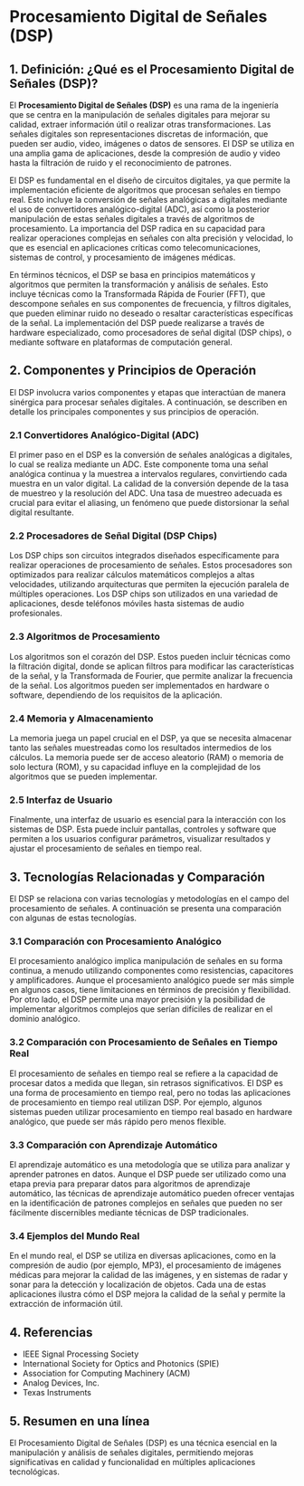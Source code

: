 # Procesamiento Digital de Señales (DSP)

## 1. Definición: ¿Qué es el **Procesamiento Digital de Señales (DSP)**?
El **Procesamiento Digital de Señales (DSP)** es una rama de la ingeniería que se centra en la manipulación de señales digitales para mejorar su calidad, extraer información útil o realizar otras transformaciones. Las señales digitales son representaciones discretas de información, que pueden ser audio, video, imágenes o datos de sensores. El DSP se utiliza en una amplia gama de aplicaciones, desde la compresión de audio y video hasta la filtración de ruido y el reconocimiento de patrones.

El DSP es fundamental en el diseño de circuitos digitales, ya que permite la implementación eficiente de algoritmos que procesan señales en tiempo real. Esto incluye la conversión de señales analógicas a digitales mediante el uso de convertidores analógico-digital (ADC), así como la posterior manipulación de estas señales digitales a través de algoritmos de procesamiento. La importancia del DSP radica en su capacidad para realizar operaciones complejas en señales con alta precisión y velocidad, lo que es esencial en aplicaciones críticas como telecomunicaciones, sistemas de control, y procesamiento de imágenes médicas.

En términos técnicos, el DSP se basa en principios matemáticos y algoritmos que permiten la transformación y análisis de señales. Esto incluye técnicas como la Transformada Rápida de Fourier (FFT), que descompone señales en sus componentes de frecuencia, y filtros digitales, que pueden eliminar ruido no deseado o resaltar características específicas de la señal. La implementación del DSP puede realizarse a través de hardware especializado, como procesadores de señal digital (DSP chips), o mediante software en plataformas de computación general.

## 2. Componentes y Principios de Operación
El DSP involucra varios componentes y etapas que interactúan de manera sinérgica para procesar señales digitales. A continuación, se describen en detalle los principales componentes y sus principios de operación.

### 2.1 Convertidores Analógico-Digital (ADC)
El primer paso en el DSP es la conversión de señales analógicas a digitales, lo cual se realiza mediante un ADC. Este componente toma una señal analógica continua y la muestrea a intervalos regulares, convirtiendo cada muestra en un valor digital. La calidad de la conversión depende de la tasa de muestreo y la resolución del ADC. Una tasa de muestreo adecuada es crucial para evitar el aliasing, un fenómeno que puede distorsionar la señal digital resultante.

### 2.2 Procesadores de Señal Digital (DSP Chips)
Los DSP chips son circuitos integrados diseñados específicamente para realizar operaciones de procesamiento de señales. Estos procesadores son optimizados para realizar cálculos matemáticos complejos a altas velocidades, utilizando arquitecturas que permiten la ejecución paralela de múltiples operaciones. Los DSP chips son utilizados en una variedad de aplicaciones, desde teléfonos móviles hasta sistemas de audio profesionales.

### 2.3 Algoritmos de Procesamiento
Los algoritmos son el corazón del DSP. Estos pueden incluir técnicas como la filtración digital, donde se aplican filtros para modificar las características de la señal, y la Transformada de Fourier, que permite analizar la frecuencia de la señal. Los algoritmos pueden ser implementados en hardware o software, dependiendo de los requisitos de la aplicación.

### 2.4 Memoria y Almacenamiento
La memoria juega un papel crucial en el DSP, ya que se necesita almacenar tanto las señales muestreadas como los resultados intermedios de los cálculos. La memoria puede ser de acceso aleatorio (RAM) o memoria de solo lectura (ROM), y su capacidad influye en la complejidad de los algoritmos que se pueden implementar.

### 2.5 Interfaz de Usuario
Finalmente, una interfaz de usuario es esencial para la interacción con los sistemas de DSP. Esta puede incluir pantallas, controles y software que permiten a los usuarios configurar parámetros, visualizar resultados y ajustar el procesamiento de señales en tiempo real.

## 3. Tecnologías Relacionadas y Comparación
El DSP se relaciona con varias tecnologías y metodologías en el campo del procesamiento de señales. A continuación se presenta una comparación con algunas de estas tecnologías.

### 3.1 Comparación con Procesamiento Analógico
El procesamiento analógico implica manipulación de señales en su forma continua, a menudo utilizando componentes como resistencias, capacitores y amplificadores. Aunque el procesamiento analógico puede ser más simple en algunos casos, tiene limitaciones en términos de precisión y flexibilidad. Por otro lado, el DSP permite una mayor precisión y la posibilidad de implementar algoritmos complejos que serían difíciles de realizar en el dominio analógico.

### 3.2 Comparación con Procesamiento de Señales en Tiempo Real
El procesamiento de señales en tiempo real se refiere a la capacidad de procesar datos a medida que llegan, sin retrasos significativos. El DSP es una forma de procesamiento en tiempo real, pero no todas las aplicaciones de procesamiento en tiempo real utilizan DSP. Por ejemplo, algunos sistemas pueden utilizar procesamiento en tiempo real basado en hardware analógico, que puede ser más rápido pero menos flexible.

### 3.3 Comparación con Aprendizaje Automático
El aprendizaje automático es una metodología que se utiliza para analizar y aprender patrones en datos. Aunque el DSP puede ser utilizado como una etapa previa para preparar datos para algoritmos de aprendizaje automático, las técnicas de aprendizaje automático pueden ofrecer ventajas en la identificación de patrones complejos en señales que pueden no ser fácilmente discernibles mediante técnicas de DSP tradicionales.

### 3.4 Ejemplos del Mundo Real
En el mundo real, el DSP se utiliza en diversas aplicaciones, como en la compresión de audio (por ejemplo, MP3), el procesamiento de imágenes médicas para mejorar la calidad de las imágenes, y en sistemas de radar y sonar para la detección y localización de objetos. Cada una de estas aplicaciones ilustra cómo el DSP mejora la calidad de la señal y permite la extracción de información útil.

## 4. Referencias
- IEEE Signal Processing Society
- International Society for Optics and Photonics (SPIE)
- Association for Computing Machinery (ACM)
- Analog Devices, Inc.
- Texas Instruments

## 5. Resumen en una línea
El Procesamiento Digital de Señales (DSP) es una técnica esencial en la manipulación y análisis de señales digitales, permitiendo mejoras significativas en calidad y funcionalidad en múltiples aplicaciones tecnológicas.